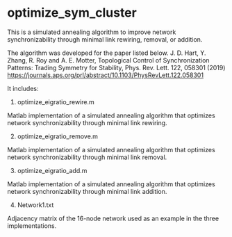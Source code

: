 # optimize_sym_cluster
This is a simulated annealing algorithm to improve network synchronizability through minimal link rewiring, removal, or addition.

The algorithm was developed for the paper listed below.
J. D. Hart, Y. Zhang, R. Roy and A. E. Motter, Topological Control of Synchronization Patterns: Trading Symmetry for Stability, Phys. Rev. Lett. 122, 058301 (2019)
https://journals.aps.org/prl/abstract/10.1103/PhysRevLett.122.058301

It includes:

1. optimize_eigratio_rewire.m

  Matlab implementation of a simulated annealing algorithm that optimizes network synchronizability through minimal link rewiring.
  
2. optimize_eigratio_remove.m

  Matlab implementation of a simulated annealing algorithm that optimizes network synchronizability through minimal link removal.
  
3. optimize_eigratio_add.m

  Matlab implementation of a simulated annealing algorithm that optimizes network synchronizability through minimal link addition.
  
4. Network1.txt

  Adjacency matrix of the 16-node network used as an example in the three implementations.
